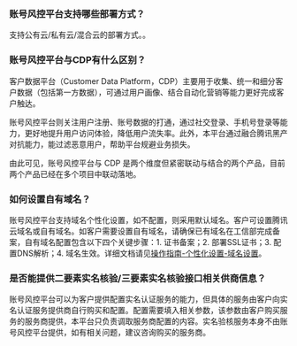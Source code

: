 ### 账号风控平台支持哪些部署方式？
支持公有云/私有云/混合云的部署方式。。

### 账号风控平台与CDP有什么区别？

客户数据平台（Customer Data Platform，CDP）主要用于收集、统一和细分客户数据（包括第一方数据），可通过用户画像、结合自动化营销等能力更好完成客户触达。

账号风控平台则关注用户注册、账号数据的打通，通过社交登录、手机号登录等能力，更好地提升用户访问体验，降低用户流失率。此外，本平台通过融合腾讯黑产对抗能力，能过滤恶意用户，帮助平台规避业务损失。

由此可见，账号风控平台与 CDP 是两个维度但紧密联动与结合的两个产品，目前两个产品已经在多个项目中联动落地。

### 如何设置自有域名？

账号风控平台支持域名个性化设置，如不配置，则采用默认域名。客户可设置腾讯云域名或自有域名。如客户需要设置自有域名，请确保已有域名在工信部完成备案，自有域名配置包含以下四个关键步骤：1.  证书备案；2. 部署SSL证书；3. 配置DNS解析；4. 域名生效。详细文档请见[操作指南-个性化设置-域名设置](https://cloud.tencent.com/document/product/1441/61161)。

### 是否能提供二要素实名核验/三要素实名核验接口相关供商信息？

账号风控平台可以为客户提供配置实名认证服务的能力，但具体的服务由客户向实名认证服务提供商自行购买和配置。配置需要填入相关参数，该参数由客户购买服务的服务商提供，本平台只负责调取服务商配置的内容。实名验核服务本身不由账号风控平台提供，如有相关问题，建议咨询购买的服务商。
